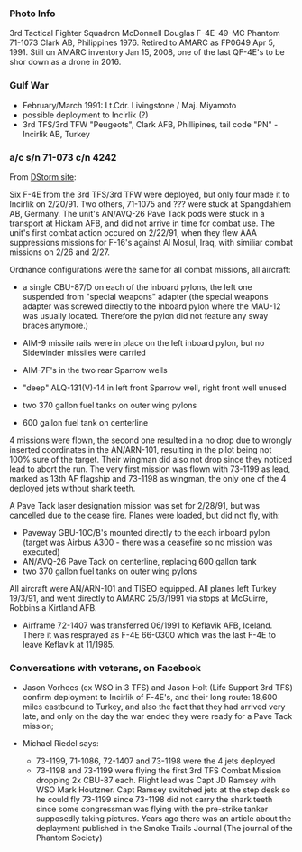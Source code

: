 ### Photo Info

3rd Tactical Fighter Squadron McDonnell Douglas F-4E-49-MC Phantom 71-1073 Clark AB, Philippines 1976. Retired to AMARC as FP0649 Apr 5, 1991. Still on AMARC inventory Jan 15, 2008, one of the last QF-4E's to be shor down as a drone in 2016.

### Gulf War

- February/March 1991: Lt.Cdr. Livingstone / Maj. Miyamoto
- possible deployment to Incirlik (?)
- 3rd TFS/3rd TFW "Peugeots", Clark AFB, Phillipines, tail code "PN" - Incirlik AB, Turkey

### a/c s/n 71-073 c/n 4242

From [DStorm site](https://dstorm.eu/pages/en/usa/f-4e.html):

Six F-4E from the 3rd TFS/3rd TFW were deployed, but only four made it to Incirlik on 2/20/91. Two others, 71-1075 and ??? were stuck at Spangdahlem AB, Germany.
The unit's AN/AVQ-26 Pave Tack pods were stuck in a transport at Hickam AFB, and did not arrive in time for combat use.
The unit's first combat action occured on 2/22/91, when they flew AAA suppressions missions for F-16's against Al Mosul, Iraq, with similiar combat missions on 2/26 and 2/27.

Ordnance configurations were the same for all combat missions, all aircraft:
- a single CBU-87/D on each of the inboard pylons, the left one suspended from "special weapons" adapter (the special weapons adapter was screwed directly to the inboard pylon where the MAU-12 was usually located. Therefore the pylon did not feature any sway braces anymore.)

- AIM-9 missile rails were in place on the left inboard pylon, but no Sidewinder missiles were carried
- AIM-7F's in the two rear Sparrow wells
- "deep" ALQ-131(V)-14 in left front Sparrow well, right front well unused
- two 370 gallon fuel tanks on outer wing pylons
- 600 gallon fuel tank on centerline

4 missions were flown, the second one resulted in a no drop due to wrongly inserted coordinates in the AN/ARN-101, resulting in the pilot being not 100% sure of the target.
Their wingman did also not drop since they noticed lead to abort the run. The very first mission was flown with 73-1199 as lead, marked as 13th AF flagship and 73-1198 as wingman, the only one of the 4 deployed jets without shark teeth.

A Pave Tack laser designation mission was set for 2/28/91, but was cancelled due to the cease fire. Planes were loaded, but did not fly, with:

- Paveway GBU-10C/B's mounted directly to the each inboard pylon (target was Airbus A300 - there was a ceasefire so no mission was executed)
- AN/AVQ-26 Pave Tack on centerline, replacing 600 gallon tank
- two 370 gallon fuel tanks on outer wing pylons

All aircraft were AN/ARN-101 and TISEO equipped. All planes left Turkey 19/3/91, and went directly to AMARC 25/3/1991 via stops at McGuirre, Robbins a Kirtland AFB.

* Airframe 72-1407 was transferred 06/1991 to Keflavik AFB, Iceland. There it was resprayed as F-4E 66-0300 which was the last F-4E to leave Keflavik at 11/1985.

### Conversations with veterans, on Facebook

- Jason Vorhees (ex WSO in 3 TFS) and Jason Holt (Life Support 3rd TFS) confirm deployment to Incirlik of F-4E's, and their long route: 18,600 miles eastbound to Turkey, and also the fact that they had arrived very late, and only on the day the war ended they were ready for a Pave Tack mission;
- Michael Riedel says:

  - 73-1199, 71-1086, 72-1407 and 73-1198 were the 4 jets deployed
  - 73-1198 and 73-1199 were flying the first 3rd TFS Combat Mission dropping 2x CBU-87 each. Flight lead was Capt JD Ramsey with WSO Mark Houtzner. Capt Ramsey switched jets at the step desk so he could fly 73-1199 since 73-1198 did not carry the shark teeth since some congressman was flying with the pre-strike tanker supposedly taking pictures. Years ago there was an article about the deplayment published in the Smoke Trails Journal (The journal of the Phantom Society) 
